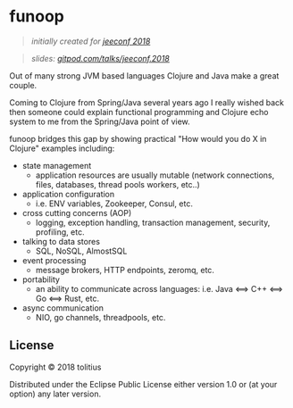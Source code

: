 # funoop

> _initially created for [jeeconf 2018](https://jeeconf.com/)_

> _slides: [gitpod.com/talks/jeeconf.2018](http://gitpod.com/talks/jeeconf.2018)_

Out of many strong JVM based languages Clojure and Java make a great couple.

Coming to Clojure from Spring/Java several years ago I really wished back then someone could explain functional programming and Clojure echo system to me from the Spring/Java point of view.

funoop bridges this gap by showing practical "How would you do X in Clojure" examples including:

* state management
  - application resources are usually mutable (network connections, files, databases, thread pools workers, etc..)
* application configuration
  - i.e. ENV variables, Zookeeper, Consul, etc.
* cross cutting concerns (AOP)
  - logging, exception handling, transaction management, security, profiling, etc.
* talking to data stores
  - SQL, NoSQL, AlmostSQL
* event processing
  - message brokers, HTTP endpoints, zeromq, etc.
* portability
  - an ability to communicate across languages: i.e. Java <==> C++ <==> Go <==> Rust, etc.
* async communication
  - NIO, go channels, threadpools, etc.

## License

Copyright © 2018 tolitius

Distributed under the Eclipse Public License either version 1.0 or (at your option) any later version.
